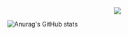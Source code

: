 <div align="center"> <img src="https://visitor-badge.glitch.me/badge?page_id=2019ChenGong" /> </div>

![Anurag's GitHub stats](https://github-readme-stats.vercel.app/api?username=2019ChenGong&theme=dark&show_icons=true?theme=prussian)


